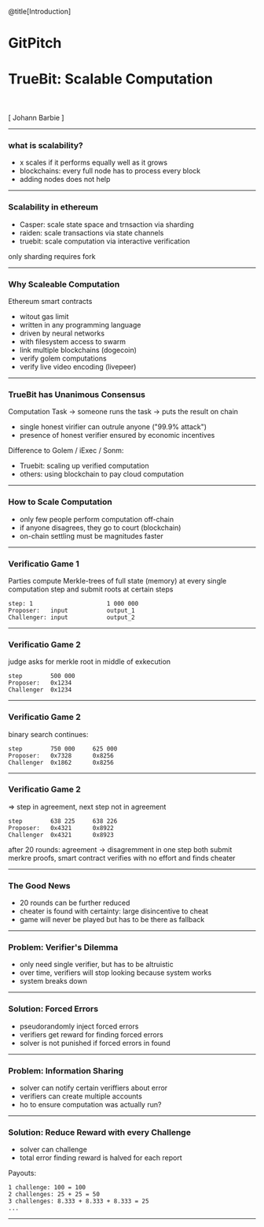 @title[Introduction]

# Git<span class="gold">Pitch</span>

# TrueBit: Scalable Computation
<br>
<br>
<span class="byline">[ Johann Barbie  ]</span>

--- 


### what is scalability?

- x scales if it performs equally well as it grows
- blockchains: every full node has to process every block
- adding nodes does not help

---

### Scalability in ethereum

- Casper: scale state space and trnsaction via sharding
- raiden: scale transactions via state channels
- truebit: scale computation via interactive verification

only sharding requires fork

---

### Why Scaleable Computation

Ethereum smart contracts
- witout gas limit
- written in any programming language
- driven by neural networks
- with filesystem access to swarm
- link multiple blockchains (dogecoin)
- verify golem computations
- verify live video encoding (livepeer)

---

### TrueBit has Unanimous Consensus

Computation Task -> someone runs the task -> puts the result on chain

- single honest virifier can outrule anyone ("99.9% attack")
- presence of honest verifier ensured by economic incentives

Difference to Golem / iExec / Sonm:
- Truebit: scaling up verified computation
- others: using blockchain to pay cloud computation

---

### How to Scale Computation

- only few people perform computation off-chain
- if anyone disagrees, they go to court (blockchain)
- on-chain settling must be magnitudes faster

---

### Verificatio Game 1

Parties compute Merkle-trees of full state (memory) at every single computation step and submit roots at certain steps

```
step: 1						1 000 000
Proposer: 	input			output_1
Challenger: input 			output_2
```

---

### Verificatio Game 2

judge asks for merkle root in middle of exkecution
```
step 		500 000
Proposer: 	0x1234
Challenger 	0x1234
```

---

### Verificatio Game 2

binary search continues:
```
step 		750 000		625 000
Proposer: 	0x7328		0x8256
Challenger 	0x1862		0x8256
```

---

### Verificatio Game 2

=> step in agreement, next step not in agreement
```
step 		638 225		638 226
Proposer: 	0x4321		0x8922
Challenger 	0x4321		0x8923
```

after 20 rounds: agreement -> disagremment in one step 
both submit merkre proofs, smart contract verifies with no effort and finds cheater

---

### The Good News

- 20 rounds can be further reduced
- cheater is found with certainty: large disincentive to cheat
- game will never be played but has to be there as fallback

---


### Problem: Verifier's Dilemma

- only need single verifier, but has to be altruistic
- over time, verifiers will stop looking because system works
- system breaks down

---

### Solution: Forced Errors

- pseudorandomly inject forced errors
- verifiers get reward for finding forced errors
- solver is not punished if forced errors in found

---

### Problem: Information Sharing

- solver can notify certain veriffiers about error
- verifiers can create multiple accounts
- ho to ensure computation was actually run?

---

### Solution: Reduce Reward with every Challenge

- solver can challenge
- total error finding reward is halved for each report

Payouts:
```
1 challenge: 100 = 100
2 challenges: 25 + 25 = 50
3 challenges: 8.333 + 8.333 + 8.333 = 25
...
```


---







